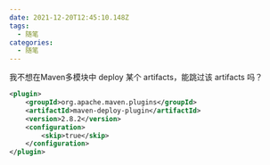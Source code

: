```yaml
---
date: 2021-12-20T12:45:10.148Z
tags:
  - 随笔
categories:
  - 随笔
---
```

我不想在Maven多模块中 deploy 某个 artifacts，能跳过该 artifacts 吗？

```xml
<plugin>
    <groupId>org.apache.maven.plugins</groupId>
    <artifactId>maven-deploy-plugin</artifactId>
    <version>2.8.2</version>
    <configuration>
        <skip>true</skip>
    </configuration>
</plugin>
```